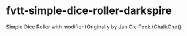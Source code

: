 # fvtt-simple-dice-roller-darkspire
Simple Dice Roller with modifier (Originally by Jan Ole Peek (ChalkOne))
